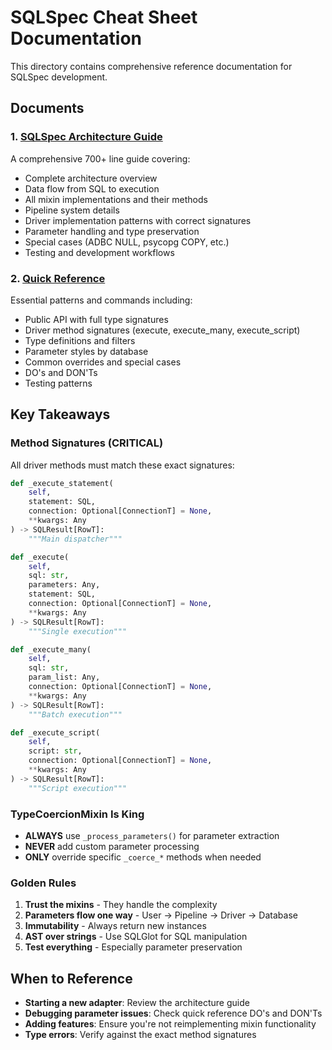 # SQLSpec Cheat Sheet Documentation

This directory contains comprehensive reference documentation for SQLSpec development.

## Documents

### 1. [SQLSpec Architecture Guide](sqlspec-architecture-guide.md)

A comprehensive 700+ line guide covering:

- Complete architecture overview
- Data flow from SQL to execution
- All mixin implementations and their methods
- Pipeline system details
- Driver implementation patterns with correct signatures
- Parameter handling and type preservation
- Special cases (ADBC NULL, psycopg COPY, etc.)
- Testing and development workflows

### 2. [Quick Reference](quick-reference.md)

Essential patterns and commands including:

- Public API with full type signatures
- Driver method signatures (execute, execute_many, execute_script)
- Type definitions and filters
- Parameter styles by database
- Common overrides and special cases
- DO's and DON'Ts
- Testing patterns

## Key Takeaways

### Method Signatures (CRITICAL)

All driver methods must match these exact signatures:

```python
def _execute_statement(
    self, 
    statement: SQL, 
    connection: Optional[ConnectionT] = None,
    **kwargs: Any
) -> SQLResult[RowT]:
    """Main dispatcher"""

def _execute(
    self,
    sql: str,
    parameters: Any,
    statement: SQL,
    connection: Optional[ConnectionT] = None,
    **kwargs: Any
) -> SQLResult[RowT]:
    """Single execution"""

def _execute_many(
    self,
    sql: str,
    param_list: Any,
    connection: Optional[ConnectionT] = None,
    **kwargs: Any
) -> SQLResult[RowT]:
    """Batch execution"""

def _execute_script(
    self,
    script: str,
    connection: Optional[ConnectionT] = None,
    **kwargs: Any
) -> SQLResult[RowT]:
    """Script execution"""
```

### TypeCoercionMixin Is King

- **ALWAYS** use `_process_parameters()` for parameter extraction
- **NEVER** add custom parameter processing
- **ONLY** override specific `_coerce_*` methods when needed

### Golden Rules

1. **Trust the mixins** - They handle the complexity
2. **Parameters flow one way** - User → Pipeline → Driver → Database
3. **Immutability** - Always return new instances
4. **AST over strings** - Use SQLGlot for SQL manipulation
5. **Test everything** - Especially parameter preservation

## When to Reference

- **Starting a new adapter**: Review the architecture guide
- **Debugging parameter issues**: Check quick reference DO's and DON'Ts
- **Adding features**: Ensure you're not reimplementing mixin functionality
- **Type errors**: Verify against the exact method signatures
